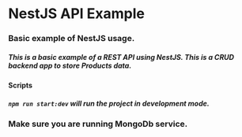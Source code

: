 # NestJS API Example

### Basic example of NestJS usage.
##### This is a basic example of a REST API using NestJS. This is a CRUD backend app to store Products data.

#### Scripts
##### `npm run start:dev` will run the project in development mode.

### Make sure you are running MongoDb service.